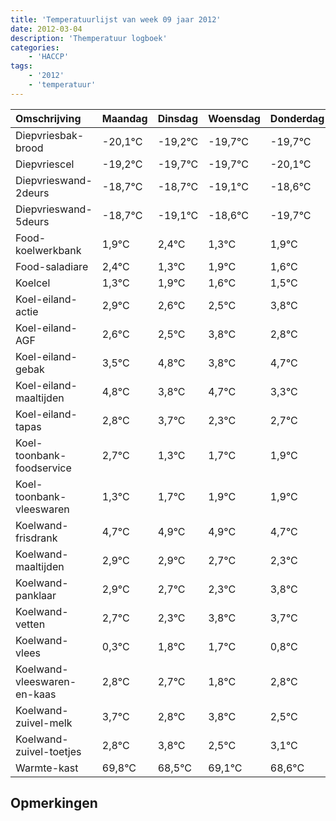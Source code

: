 ```yaml
---
title: 'Temperatuurlijst van week 09 jaar 2012'
date: 2012-03-04
description: 'Themperatuur logboek'
categories:
    - 'HACCP'
tags:
    - '2012'
    - 'temperatuur'
---
```

|Omschrijving|Maandag|Dinsdag|Woensdag|Donderdag|Vrijdag|Zaterdag|Zondag|
|:---|:---|:---|:---|:---|:---|:---|:---|
|Diepvriesbak-brood|-20,1°C|-19,2°C|-19,7°C|-19,7°C|-20,1°C|-19,6°C|-20,7°C|
|Diepvriescel|-19,2°C|-19,7°C|-19,7°C|-20,1°C|-19,6°C|-20,7°C|-20,1°C|
|Diepvrieswand-2deurs|-18,7°C|-18,7°C|-19,1°C|-18,6°C|-19,7°C|-19,1°C|-19,4°C|
|Diepvrieswand-5deurs|-18,7°C|-19,1°C|-18,6°C|-19,7°C|-19,1°C|-19,4°C|-19,5°C|
|Food-koelwerkbank|1,9°C|2,4°C|1,3°C|1,9°C|1,6°C|1,5°C|2,8°C|
|Food-saladiare|2,4°C|1,3°C|1,9°C|1,6°C|1,5°C|2,8°C|1,8°C|
|Koelcel|1,3°C|1,9°C|1,6°C|1,5°C|2,8°C|1,8°C|2,7°C|
|Koel-eiland-actie|2,9°C|2,6°C|2,5°C|3,8°C|2,8°C|3,7°C|2,3°C|
|Koel-eiland-AGF|2,6°C|2,5°C|3,8°C|2,8°C|3,7°C|2,3°C|2,7°C|
|Koel-eiland-gebak|3,5°C|4,8°C|3,8°C|4,7°C|3,3°C|3,7°C|3,9°C|
|Koel-eiland-maaltijden|4,8°C|3,8°C|4,7°C|3,3°C|3,7°C|3,9°C|3,9°C|
|Koel-eiland-tapas|2,8°C|3,7°C|2,3°C|2,7°C|2,9°C|2,9°C|2,7°C|
|Koel-toonbank-foodservice|2,7°C|1,3°C|1,7°C|1,9°C|1,9°C|1,7°C|1,3°C|
|Koel-toonbank-vleeswaren|1,3°C|1,7°C|1,9°C|1,9°C|1,7°C|1,3°C|2,8°C|
|Koelwand-frisdrank|4,7°C|4,9°C|4,9°C|4,7°C|4,3°C|5,8°C|5,7°C|
|Koelwand-maaltijden|2,9°C|2,9°C|2,7°C|2,3°C|3,8°C|3,7°C|2,8°C|
|Koelwand-panklaar|2,9°C|2,7°C|2,3°C|3,8°C|3,7°C|2,8°C|3,8°C|
|Koelwand-vetten|2,7°C|2,3°C|3,8°C|3,7°C|2,8°C|3,8°C|2,5°C|
|Koelwand-vlees|0,3°C|1,8°C|1,7°C|0,8°C|1,8°C|0,5°C|1,1°C|
|Koelwand-vleeswaren-en-kaas|2,8°C|2,7°C|1,8°C|2,8°C|1,5°C|2,1°C|1,6°C|
|Koelwand-zuivel-melk|3,7°C|2,8°C|3,8°C|2,5°C|3,1°C|2,6°C|2,9°C|
|Koelwand-zuivel-toetjes|2,8°C|3,8°C|2,5°C|3,1°C|2,6°C|2,9°C|3,0°C|
|Warmte-kast|69,8°C|68,5°C|69,1°C|68,6°C|68,9°C|69,0°C|68,3°C|

## Opmerkingen


